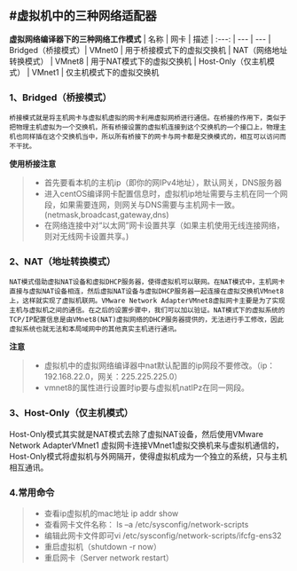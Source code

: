 ﻿#虚拟机中的三种网络适配器
---

**虚拟网络编译器下的三种网络工作模式**
| 名称 | 网卡 | 描述
| :---: | --- | ---
| Bridged（桥接模式）| VMnet0 | 用于桥接模式下的虚拟交换机
| NAT（网络地址转换模式） | VMnet8 | 用于NAT模式下的虚拟交换机
| Host-Only（仅主机模式） | VMnet1 | 仅主机模式下的虚拟交换机

### 1、Bridged（桥接模式）

    桥接模式就是将主机网卡与虚拟机虚拟的网卡利用虚拟网桥进行通信。在桥接的作用下，类似于把物理主机虚拟为一个交换机，所有桥接设置的虚拟机连接到这个交换机的一个接口上，物理主机也同样插在这个交换机当中，所以所有桥接下的网卡与网卡都是交换模式的，相互可以访问而不干扰。
    
**使用桥接注意**      
>* 首先要看本机的主机ip（即你的网IPv4地址），默认网关，DNS服务器
>* 进入centOS编译网卡配置信息时，虚拟机ip地址需要与主机在同一个网段，如果需要连网，则网关与DNS需要与主机网卡一致。(netmask,broadcast,gateway,dns)
>* 在网络连接中对“以太网”网卡设置共享（如果主机使用无线连接网络，则对无线网卡设置共享。)

### 2、NAT（地址转换模式）

    NAT模式借助虚拟NAT设备和虚拟DHCP服务器，使得虚拟机可以联网。在NAT模式中，主机网卡直接与虚拟NAT设备相连，然后虚拟NAT设备与虚拟DHCP服务器一起连接在虚拟交换机VMnet8上，这样就实现了虚拟机联网。VMware Network AdapterVMnet8虚拟网卡主要是为了实现主机与虚拟机之间的通信。在之后的设置步骤中，我们可以加以验证。NAT模式下的虚拟系统的TCP/IP配置信息是由VMnet8(NAT)虚拟网络的DHCP服务器提供的，无法进行手工修改，因此虚拟系统也就无法和本局域网中的其他真实主机进行通讯。
    
**注意**
>* 虚拟机中的虚拟网络编译器中nat默认配置的ip网段不要修改。（ip：192.168.22.0，网关：225.225.225.0）
>* vmnet8的属性进行设置时ip要与虚拟机natIPz在同一网段。

### 3、Host-Only（仅主机模式）
Host-Only模式其实就是NAT模式去除了虚拟NAT设备，然后使用VMware Network AdapterVMnet1
虚拟网卡连接VMnet1虚拟交换机来与虚拟机通信的，Host-Only模式将虚拟机与外网隔开，使得虚拟机成为一个独立的系统，只与主机相互通讯。

### 4.常用命令
>* 查看ip虚拟机的mac地址 ip addr show
>* 查看网卡文件名称：
ls –a /etc/sysconfig/network-scripts
>* 编辑此网卡文件即可vi /etc/sysconfig/network-scripts/ifcfg-ens32
>* 重启虚拟机（shutdown -r now）
>* 重启网卡（Server network restart）
